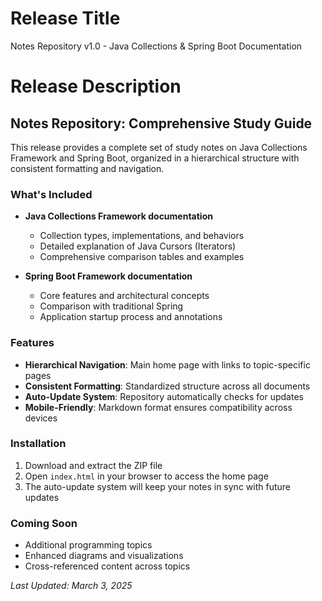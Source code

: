 # Release Title
Notes Repository v1.0 - Java Collections & Spring Boot Documentation

# Release Description
## Notes Repository: Comprehensive Study Guide

This release provides a complete set of study notes on Java Collections Framework and Spring Boot, organized in a hierarchical structure with consistent formatting and navigation.

### What's Included
- **Java Collections Framework documentation**
  - Collection types, implementations, and behaviors
  - Detailed explanation of Java Cursors (Iterators)
  - Comprehensive comparison tables and examples

- **Spring Boot Framework documentation**
  - Core features and architectural concepts
  - Comparison with traditional Spring
  - Application startup process and annotations

### Features
- **Hierarchical Navigation**: Main home page with links to topic-specific pages
- **Consistent Formatting**: Standardized structure across all documents
- **Auto-Update System**: Repository automatically checks for updates
- **Mobile-Friendly**: Markdown format ensures compatibility across devices

### Installation
1. Download and extract the ZIP file
2. Open `index.html` in your browser to access the home page
3. The auto-update system will keep your notes in sync with future updates

### Coming Soon
- Additional programming topics
- Enhanced diagrams and visualizations
- Cross-referenced content across topics

*Last Updated: March 3, 2025* 